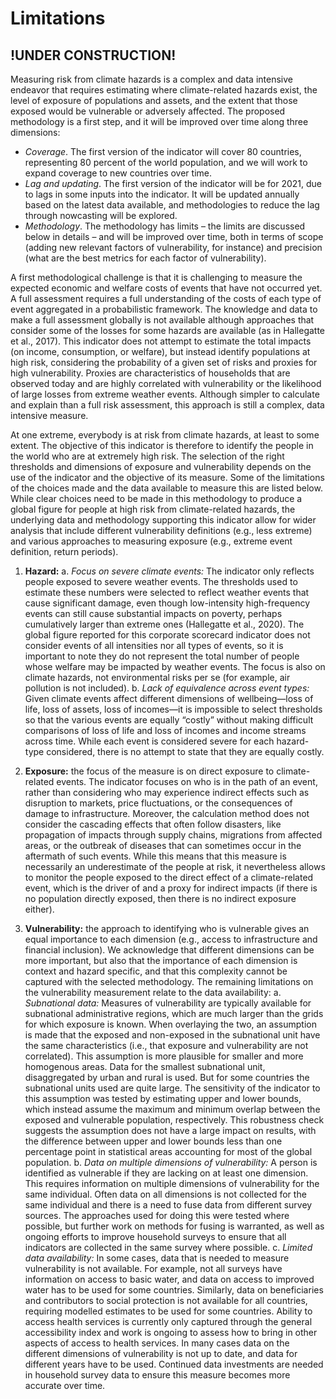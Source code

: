 # Limitations


## !UNDER CONSTRUCTION!


Measuring risk from climate hazards is a complex and data intensive endeavor that requires estimating where climate-related hazards exist, the level of exposure of populations and assets, and the extent that those exposed would be vulnerable or adversely affected. The proposed methodology is a first step, and it will be improved over time along three dimensions:
*	*Coverage*. The first version of the indicator will cover 80 countries, representing 80 percent of the world population, and we will work to expand coverage to new countries over time. 
*	*Lag and updating*. The first version of the indicator will be for 2021, due to lags in some inputs into the indicator. It will be updated annually based on the latest data available, and methodologies to reduce the lag through nowcasting will be explored.
*	*Methodology*. The methodology has limits – the limits are discussed below in details – and will be improved over time, both in terms of scope (adding new relevant factors of vulnerability, for instance) and precision (what are the best metrics for each factor of vulnerability).

A first methodological challenge is that it is challenging to measure the expected economic and welfare costs of events that have not occurred yet. A full assessment requires a full understanding of the costs of each type of event aggregated in a probabilistic framework. The knowledge and data to make a full assessment globally is not available although approaches that consider some of the losses for some hazards are available (as in Hallegatte et al., 2017). This indicator does not attempt to estimate the total impacts (on income, consumption, or welfare), but instead identify populations at high risk, considering the probability of a given set of risks and proxies for high vulnerability. Proxies are characteristics of households that are observed today and are highly correlated with vulnerability or the likelihood of large losses from extreme weather events. Although simpler to calculate and explain than a full risk assessment, this approach is still a complex, data intensive measure. 

At one extreme, everybody is at risk from climate hazards, at least to some extent. The objective of this indicator is therefore to identify the people in the world who are at extremely high risk. The selection of the right thresholds and dimensions of exposure and vulnerability depends on the use of the indicator and the objective of its measure. Some of the limitations of the choices made and the data available to measure this are listed below. While clear choices need to be made in this methodology to produce a global figure for people at high risk from climate-related hazards, the underlying data and methodology supporting this indicator allow for wider analysis that include different vulnerability definitions (e.g., less extreme) and various approaches to measuring exposure (e.g., extreme event definition, return periods).  

1. **Hazard:**
    a. *Focus on severe climate events:* The indicator only reflects people exposed to severe weather events. The thresholds used to estimate these numbers were selected to reflect weather events that cause significant damage, even though low-intensity high-frequency events can still cause substantial impacts on poverty, perhaps cumulatively larger than extreme ones (Hallegatte et al., 2020). The global figure reported for this corporate scorecard indicator does not consider events of all intensities nor all types of events, so it is important to note they do not represent the total number of people whose welfare may be impacted by weather events. The focus is also on climate hazards, not environmental risks per se (for example, air pollution is not included).
    b. *Lack of equivalence across event types:* Given climate events affect different dimensions of wellbeing—loss of life, loss of assets, loss of incomes—it is impossible to select thresholds so that the various events are equally “costly” without making difficult comparisons of loss of life and loss of incomes and income streams across time. While each event is considered severe for each hazard-type considered, there is no attempt to state that they are equally costly.

2. **Exposure:** the focus of the measure is on direct exposure to climate-related events. The indicator focuses on who is in the path of an event, rather than considering who may experience indirect effects such as disruption to markets, price fluctuations, or the consequences of damage to infrastructure. Moreover, the calculation method does not consider the cascading effects that often follow disasters, like propagation of impacts through supply chains, migrations from affected areas, or the outbreak of diseases that can sometimes occur in the aftermath of such events. While this means that this measure is necessarily an underestimate of the people at risk, it nevertheless allows to monitor the people exposed to the direct effect of a climate-related event, which is the driver of and a proxy for indirect impacts (if there is no population directly exposed, then there is no indirect exposure either). 

3. **Vulnerability:** the approach to identifying who is vulnerable gives an equal importance to each dimension (e.g., access to infrastructure and financial inclusion). We acknowledge that different dimensions can be more important, but also that the importance of each dimension is context and hazard specific, and that this complexity cannot be captured with the selected methodology. The remaining limitations on the vulnerability measurement relate to the data availability: 
    a. *Subnational data:* Measures of vulnerability are typically available for subnational administrative regions, which are much larger than the grids for which exposure is known. When overlaying the two, an assumption is made that the exposed and non-exposed in the subnational unit have the same characteristics (i.e., that exposure and vulnerability are not correlated). This assumption is more plausible for smaller and more homogenous areas. Data for the smallest subnational unit, disaggregated by urban and rural is used. But for some countries the subnational units used are quite large. The sensitivity of the indicator to this assumption was tested by estimating upper and lower bounds, which instead assume the maximum and minimum overlap between the exposed and vulnerable population, respectively. This robustness check suggests the assumption does not have a large impact on results, with the difference between upper and lower bounds less than one percentage point in statistical areas accounting for most of the global population.
    b. *Data on multiple dimensions of vulnerability:* A person is identified as vulnerable if they are lacking on at least one dimension. This requires information on multiple dimensions of vulnerability for the same individual. Often data on all dimensions is not collected for the same individual and there is a need to fuse data from different survey sources. The approaches used for doing this were tested where possible, but further work on methods for fusing is warranted, as well as ongoing efforts to improve household surveys to ensure that all indicators are collected in the same survey where possible. 
    c. *Limited data availability:* In some cases, data that is needed to measure vulnerability is not available. For example, not all surveys have information on access to basic water, and data on access to improved water has to be used for some countries. Similarly, data on beneficiaries and contributors to social protection is not available for all countries, requiring modelled estimates to be used for some countries. Ability to access health services is currently only captured through the general accessibility index and work is ongoing to assess how to bring in other aspects of access to health services. In many cases data on the different dimensions of vulnerability is not up to date, and data for different years have to be used. Continued data investments are needed in household survey data to ensure this measure becomes more accurate over time. 
